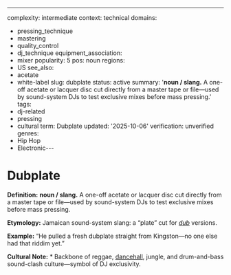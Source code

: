---
complexity: intermediate
context: technical
domains:
- pressing_technique
- mastering
- quality_control
- dj_technique
equipment_association:
- mixer
popularity: 5
pos: noun
regions:
- US
see_also:
- acetate
- white-label
slug: dubplate
status: active
summary: '**noun / slang.** A one-off acetate or lacquer disc cut directly from a
  master tape or file—used by sound-system DJs to test exclusive mixes before mass
  pressing.'
tags:
- dj-related
- pressing
- cultural
term: Dubplate
updated: '2025-10-06'
verification: unverified
genres:
- Hip Hop
- Electronic---

# Dubplate

**Definition:** **noun / slang.** A one-off acetate or lacquer disc cut directly from a master tape or file—used by sound-system DJs to test exclusive mixes before mass pressing.

**Etymology:** Jamaican sound-system slang: a “plate” cut for *[dub](../d/dub.md)* versions.

**Example:** “He pulled a fresh dubplate straight from Kingston—no one else had that riddim yet.”

**Cultural Note:** * Backbone of reggae, [dancehall](../d/dancehall.md), jungle, and drum-and-bass sound-clash culture—symbol of DJ exclusivity.

